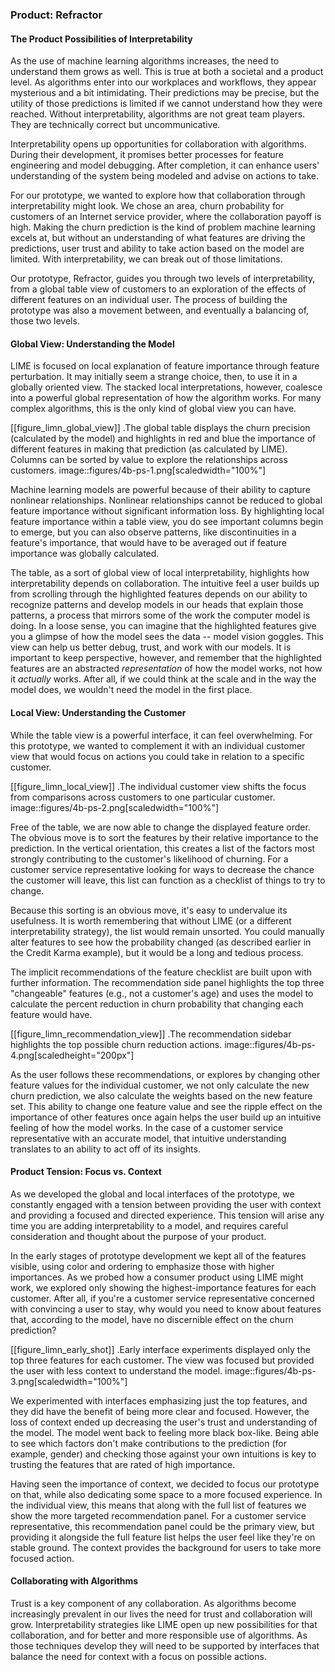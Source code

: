 ### Product: Refractor

#### The Product Possibilities of Interpretability

As the use of machine learning algorithms increases, the need to understand
them grows as well. This is true at both a societal and a product level. As
algorithms enter into our workplaces and workflows, they appear mysterious and
a bit intimidating. Their predictions may be precise, but the utility of those
predictions is limited if we cannot understand how they were reached. Without
interpretability, algorithms are not great team players. They are technically
correct but uncommunicative.

Interpretability opens up opportunities for collaboration with algorithms.
During their development, it promises better processes for feature engineering
and model debugging. After completion, it can enhance users' understanding of
the system being modeled and advise on actions to take.

For our prototype, we wanted to explore how that collaboration through
interpretability might look. We chose an area, churn probability for customers
of an Internet service provider, where the collaboration payoff is high. Making
the churn prediction is the kind of problem machine learning excels at, but
without an understanding of what features are driving the predictions, user
trust and ability to take action based on the model are limited. With
interpretability, we can break out of those limitations.

Our prototype, Refractor, guides you through two levels of interpretability, from a
global table view of customers to an exploration of the effects of different
features on an individual user. The process of building the prototype was also
a movement between, and eventually a balancing of, those two levels.

#### Global View: Understanding the Model

LIME is focused on local explanation of feature importance through feature
perturbation. It may initially seem a strange choice, then, to use it in a
globally oriented view. The stacked local interpretations, however, coalesce
into a powerful global representation of how the algorithm works. For many
complex algorithms, this is the only kind of global view you can have.

[[figure_limn_global_view]]
.The global table displays the churn precision (calculated by the model) and highlights in red and blue the importance of different features in making that prediction (as calculated by LIME). Columns can be sorted by value to explore the relationships across customers.
image::figures/4b-ps-1.png[scaledwidth="100%"]

Machine learning models are powerful because of their ability to capture
nonlinear relationships. Nonlinear relationships cannot be reduced to global
feature importance without significant information loss. By highlighting local
feature importance within a table view, you do see important columns begin to
emerge, but you can also observe patterns, like discontinuities in a feature's
importance, that would have to be averaged out if feature importance was
globally calculated.

The table, as a sort of global view of local interpretability, highlights how
interpretability depends on collaboration. The intuitive feel a user builds up
from scrolling through the highlighted features depends on our ability to
recognize patterns and develop models in our heads that explain those
patterns, a process that mirrors some of the work the computer model is doing.
In a loose sense, you can imagine that the highlighted features give you a
glimpse of how the model sees the data -- model vision goggles. This view can
help us better debug, trust, and work with our models. It is important to keep
perspective, however, and remember that the highlighted features are an
abstracted _representation_ of how the model works, not how it _actually_
works. After all, if we could think at the scale and in the way the model
does, we wouldn't need the model in the first place.

#### Local View: Understanding the Customer

While the table view is a powerful interface, it can feel overwhelming. For
this prototype, we wanted to complement it with an individual customer view
that would focus on actions you could take in relation to a specific customer.

[[figure_limn_local_view]]
.The individual customer view shifts the focus from comparisons across customers to one particular customer.
image::figures/4b-ps-2.png[scaledwidth="100%"]

Free of the table, we are now able to change the displayed feature order. The
obvious move is to sort the features by their relative importance to the
prediction. In the vertical orientation, this creates a list of the factors
most strongly contributing to the customer's likelihood of churning. For a
customer service representative looking for ways to decrease the chance the
customer will leave, this list can function as a checklist of things to try to
change.

Because this sorting is an obvious move, it's easy to undervalue its
usefulness. It is worth remembering that without LIME (or a different
interpretability strategy), the list would remain unsorted. You could manually
alter features to see how the probability changed (as described earlier in the
Credit Karma example), but it would be a long and tedious process.

The implicit recommendations of the feature checklist are built upon with
further information. The recommendation side panel highlights the top three
"changeable" features (e.g., not a customer's age) and uses the model to calculate the percent reduction in
churn probability that changing each feature would have.

[[figure_limn_recommendation_view]]
.The recommendation sidebar highlights the top possible churn reduction actions.
image::figures/4b-ps-4.png[scaledheight="200px"]

As the user follows these recommendations, or explores by changing other
feature values for the individual customer, we not only calculate the new churn
prediction, we also calculate the weights based on the new feature set. This
ability to change one feature value and see the ripple effect on the importance
of other features once again helps the user build up an intuitive feeling of
how the model works. In the case of a customer service representative with an
accurate model, that intuitive understanding translates to an ability to act
off of its insights.

#### Product Tension: Focus vs. Context

As we developed the global and local interfaces of the prototype, we constantly
engaged with a tension between providing the user with context and providing a
focused and directed experience. This tension will arise any time you are
adding interpretability to a model, and requires careful consideration and
thought about the purpose of your product.

In the early stages of prototype development we kept all of the features
visible, using color and ordering to emphasize those with higher importances.
As we probed how a consumer product using LIME might work, we explored only
showing the highest-importance features for each customer. After all, if you're
a customer service representative concerned with convincing a user to stay, why
would you need to know about features that, according to the model, have no
discernible effect on the churn prediction?

[[figure_limn_early_shot]]
.Early interface experiments displayed only the top three features for each customer. The view was focused but provided the user with less context to understand the model.
image::figures/4b-ps-3.png[scaledwidth="100%"]

We experimented with interfaces emphasizing just the top features, and they did
have the benefit of being more clear and focused. However, the loss of context
ended up decreasing the user's trust and understanding of the model. The model
went back to feeling more black box-like. Being able to see which factors don't
make contributions to the prediction (for example, gender) and checking those
against your own intuitions is key to trusting the features that are rated of
high importance.

Having seen the importance of context, we decided to focus our prototype on
that, while also dedicating some space to a more focused experience. In the
individual view, this means that along with the full list of features we show the more targeted recommendation panel. For a customer service representative, this recommendation panel could be the primary view, but
providing it alongside the full feature list helps the user feel like they're
on stable ground. The context provides the background for users to take more
focused action.

#### Collaborating with Algorithms

Trust is a key component of any collaboration. As algorithms become
increasingly prevalent in our lives the need for trust and collaboration will
grow. Interpretability strategies like LIME open up new possibilities for that
collaboration, and for better and more responsible use of algorithms. As those
techniques develop they will need to be supported by interfaces that balance
the need for context with a focus on possible actions.
